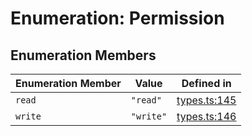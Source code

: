 # Enumeration: Permission

## Enumeration Members

| Enumeration Member | Value | Defined in |
| ------ | ------ | ------ |
| `read` | `"read"` | [types.ts:145](https://github.com/monerium/js-monorepo/blob/main/packages/sdk/src/types.ts#L145) |
| `write` | `"write"` | [types.ts:146](https://github.com/monerium/js-monorepo/blob/main/packages/sdk/src/types.ts#L146) |
